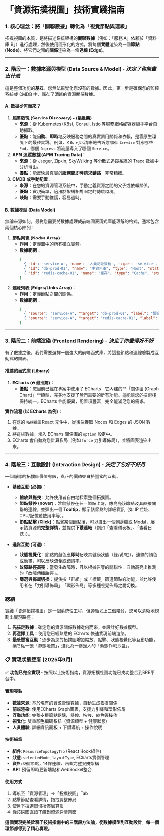 # 「資源拓撲視圖」技術實踐指南

### 1. 核心理念：將「關聯數據」轉化為「視覺節點與連線」
拓撲視圖的本質，是將描述系統架構的**關聯數據**（例如：「服務 A」依賴於「資料庫 B」）進行處理，然後使用圖形化的方式，將每個**實體**渲染為一個**節點 (Node)**，將它們之間的**關係**渲染為一條**連線 (Edge)**。

---

### 2. 階段一：數據來源與模型 (Data Source & Model) - _決定了你能畫出什麼_

這是整個功能的**基石**。您無法視覺化您沒有的數據。因此，第一步是確保您的監控系統或 CMDB 中，儲存了清晰的資源關係數據。

#### A. 數據從何而來？
1.  **服務發現 (Service Discovery) - (最推薦)**：
    * **來源**：從 Kubernetes (K8s), Consul, Istio 等服務網格或容器編排平台自動抓取。
    * **優點**：能**自動、即時**地反映服務之間的真實調用關係和依賴，是雲原生環境下的最佳實踐。例如，K8s 可以清晰地告訴您哪個 `Service` 對應哪些 `Pod`，哪個 `Ingress` 將流量導入了哪個 `Service`。
2.  **APM 追蹤數據 (APM Tracing Data)**：
    * **來源**：從 Jaeger, Zipkin, SkyWalking 等分散式追蹤系統的 Trace 數據中分析得出。
    * **優點**：能反映最真實的**服務間即時請求鏈路**，非常精確。
3.  **CMDB 或手動配置**：
    * **來源**：在您的資源管理系統中，手動定義資源之間的父子或依賴關係。
    * **優點**：實現簡單，適用於架構相對固定的傳統環境。
    * **缺點**：需要手動維護，容易過時。

#### B. 數據模型 (Data Model)
無論來源如何，最終您需要將數據處理成前端圖表函式庫能理解的格式，通常包含兩個核心陣列：

1.  **節點列表 (Nodes Array)**：
    * **作用**：定義圖中的所有獨立實體。
    * **數據範例**：
        ```json
        [
          { "id": "service-A", "name": "人員認證服務", "type": "Service", "status": "Healthy" },
          { "id": "db-prod-01", "name": "主資料庫", "type": "Host", "status": "Critical" },
          { "id": "redis-cache-01", "name": "緩存", "type": "Cache", "status": "Healthy" }
        ]
        ```
2.  **連線列表 (Edges/Links Array)**：
    * **作用**：定義節點之間的關係。
    * **數據範例**：
        ```json
        [
          { "source": "service-A", "target": "db-prod-01", "label": "讀寫" },
          { "source": "service-A", "target": "redis-cache-01", "label": "讀取" }
        ]
        ```

---

### 3. 階段二：前端渲染 (Frontend Rendering) - _決定了你畫得好不好_

有了數據之後，我們需要選擇一個強大的前端函式庫，將這些節點和連線繪製成互動式的圖表。

#### 推薦的函式庫 (Library)
1.  **ECharts (🔥 最推薦)**：
    * **優點**：您目前已經在專案中使用了 ECharts，它內建的**「關係圖 (Graph Chart)」**類型，完美地支援了我們需要的所有功能。這能讓您的技術棧保持統一。ECharts 性能優異，配置項豐富，完全能滿足您的需求。

**實作流程 (以 ECharts 為例)**：
1.  在您的 `拓撲視圖` React 元件中，從後端獲取 Nodes 和 Edges 的 JSON 數據。
2.  將這些數據，填入 ECharts 關係圖的 `option` 設定中。
3.  ECharts 會自動為您計算佈局（例如 `force` 力引導佈局），並將圖表渲染出來。

---

### 4. 階段三：互動設計 (Interaction Design) - _決定了它好不好用_

一個靜態的拓撲圖價值有限，真正的價值來自於豐富的互動。

* **基礎互動 (必備)**：
    * **縮放與拖曳**：允許使用者自由地探索整個拓撲圖。
    * **節點懸停 (Hover)**：滑鼠懸停在任一節點上時，應高亮該節點及其直接關聯的連線，並彈出一個 **Tooltip**，顯示該節點的詳細資訊（如 IP 位址、CPU/記憶體使用率等）。
    * **節點點擊 (Click)**：點擊某個節點後，可以彈出一個側邊欄或 Modal，展示該資源的**完整詳情**，並提供**下鑽連結**（例如「查看儀表板」、「查看日誌」）。

* **進階互動 (可選)**：
    * **狀態視覺化**：節點的顏色應**即時**反映其健康狀態（綠/黃/紅），連線的顏色或動畫，可以反映流量或錯誤率。
    * **故障路徑高亮**：當發生故障時，可以根據告警的關聯性，自動高亮出推測的「故障傳播路徑」。
    * **篩選與佈局切換**：提供按「群組」或「標籤」篩選節點的功能，並允許使用者在「力引導佈局」、「環形佈局」等多種視覺佈局之間切換。

### 總結
實踐「資源拓撲視圖」是一個系統性工程，但遵循以上三個階段，您可以清晰地規劃出實現路徑：
1.  **先搞定數據**：確定您的資源關係數據從何而來，並設計好數據模型。
2.  **再選擇工具**：使用您已經熟悉的 ECharts 快速實現前端渲染。
3.  **最後豐富互動**：逐步為您的拓撲圖增加縮放、點擊、狀態視覺化等互動功能，讓它從一張「靜態地圖」，進化為一個強大的「動態作戰沙盤」。

### 📋 **實現狀態更新 (2025年9月)**
✅ **功能已完全實現** - 按照以上技術指南，資源拓撲視圖功能已成功整合到SRE平台中。

#### **實現亮點**
- **數據來源**: 基於現有的資源管理數據，自動生成拓撲關係
- **前端渲染**: 使用ECharts Graph圖表，支援力引導和環形佈局
- **互動功能**: 完整支援節點點擊、懸停、拖拽、縮放等操作
- **視覺化**: 雙重顏色編碼系統（資源類型 + 健康狀態）
- **人員體驗**: 詳細資訊面板 + 下鑽導航 + 操作說明

#### **技術細節**
- **組件**: `ResourceTopologyTab` (React Hook組件)
- **狀態**: `selectedNode`, `layoutType`, ECharts實例管理
- **資料**: 9個節點，14條連線，涵蓋完整服務架構
- **API**: 預留即時更新端點和WebSocket整合

#### **使用方式**
1. 導航至「資源管理」→「拓撲視圖」Tab
2. 點擊節點查看詳情，拖拽調整佈局
3. 使用下拉選單切換佈局算法
4. 從拓撲圖直接下鑽到資源詳情頁面

**這個實現完美詮釋了技術指南中的三階段方法論，從數據模型到互動設計，每一個環節都得到了精心實現。**

